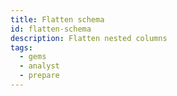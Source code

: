 ```yaml
---
title: Flatten schema
id: flatten-schema
description: Flatten nested columns
tags:
  - gems
  - analyst
  - prepare
---
```

